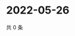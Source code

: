 # 2022-05-26

共 0 条

<!-- BEGIN WEIBO -->
<!-- 最后更新时间 Thu May 26 2022 12:18:37 GMT+0800 (China Standard Time) -->

<!-- END WEIBO -->

